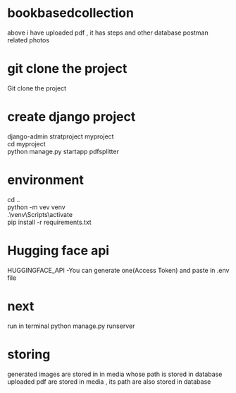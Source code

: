 # bookbasedcollection
above i have uploaded pdf , it has steps and other database postman related photos<br>

# git clone the project
Git clone the project 

# create django project
django-admin stratproject myproject<br>
cd myproject <br>
python manage.py startapp pdfsplitter<br>

# environment
cd ..<br>
python -m vev venv<br>
.\venv\Scripts\activate<br>
pip install -r requirements.txt<br>

# Hugging face api
HUGGINGFACE_API -You can generate one(Access Token) and  paste in .env file

# next
run in terminal
python manage.py runserver

# storing
generated images are stored in in media whose path is stored in database
uploaded pdf are stored in media , its path are also stored in database
